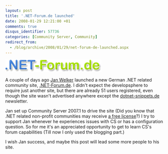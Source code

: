 ```yaml
---
layout: post
title: '.NET-Forum.de launched'
date: 2008-01-29 12:21:00 +01
comments: true
disqus_identifier: 57736
categories: [Community Server, Community]
redirect_from:
  - /blog/archive/2008/01/29/net-forum-de-launched.aspx
---
```


[![.NET Forum](/files/archive/dotnet-forum.gif)](http://dotnet-forum.de/)

A couple of days ago [Jan Welker](http://blog.jan-welker.de/) launched a new German .NET related community site, [.NET-Forum.de](http://dotnet-forum.de/). I didn't expect the developsphere to require just another site, but there are already 51 users registered, even though the site wasn't advertised anywhere except the [dotnet-snippets.de](http://dotnet-snippets.de) newsletter.

Jan set up Community Server 2007.1 to drive the site (Did you know that .NET related non-profit communities may receive [a free license](http://docs.communityserver.org/kb/article.aspx/160/i-am-a-net-user-group-or-not-for-profit-net-community-site-do-you-have-discounts-available/)?) I try to support Jan whenever he experiences issues with CS or has a configuration question. So for me it's an appreciated opportunity to get to learn CS's forum capabilities (Till now I only used the blogging part.)

I wish Jan success, and maybe this post will lead some more people to his site.

